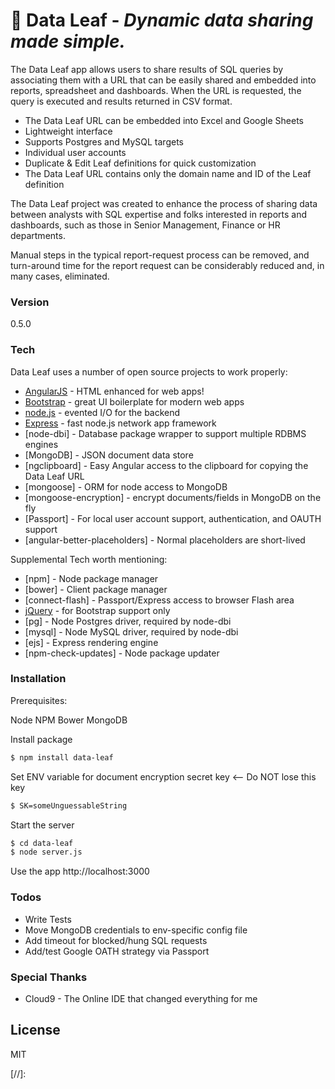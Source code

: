 # :herb: Data Leaf - **_Dynamic data sharing made simple._**

The Data Leaf app allows users to share results of SQL queries by associating them with a URL that can be easily shared and embedded into reports, spreadsheet and dashboards. When the URL is requested, the query is executed and results returned in CSV format.

  - The Data Leaf URL can be embedded into Excel and Google Sheets
  - Lightweight interface
  - Supports Postgres and MySQL targets
  - Individual user accounts
  - Duplicate & Edit Leaf definitions for quick customization
  - The Data Leaf URL contains only the domain name and ID of the Leaf definition

The Data Leaf project was created to enhance the process of sharing data between analysts with SQL expertise and folks interested in reports and dashboards, such as those in Senior Management, Finance or HR departments.

Manual steps in the typical report-request process can be removed, and turn-around time for the report request can be considerably reduced and, in many cases, eliminated.

### Version
0.5.0

### Tech

Data Leaf uses a number of open source projects to work properly:

* [AngularJS] - HTML enhanced for web apps!
* [Bootstrap] - great UI boilerplate for modern web apps
* [node.js] - evented I/O for the backend
* [Express] - fast node.js network app framework
* [node-dbi] - Database package wrapper to support multiple RDBMS engines
* [MongoDB] - JSON document data store
* [ngclipboard] - Easy Angular access to the clipboard for copying the Data Leaf URL
* [mongoose] - ORM for node access to MongoDB
* [mongoose-encryption] - encrypt documents/fields in MongoDB on the fly
* [Passport] - For local user account support, authentication, and OAUTH support
* [angular-better-placeholders] - Normal placeholders are short-lived

Supplemental Tech worth mentioning:

* [npm] - Node package manager
* [bower] - Client package manager
* [connect-flash] - Passport/Express access to browser Flash area
* [jQuery] - for Bootstrap support only
* [pg] - Node Postgres driver, required by node-dbi
* [mysql] - Node MySQL driver, required by node-dbi
* [ejs] - Express rendering engine
* [npm-check-updates] - Node package updater

### Installation

Prerequisites:

Node
NPM
Bower
MongoDB

Install package
```sh
$ npm install data-leaf
```

Set ENV variable for document encryption secret key <— Do NOT lose this key
```sh
$ SK=someUnguessableString
```

Start the server
```sh
$ cd data-leaf
$ node server.js
```

Use the app
http://localhost:3000

### Todos

 - Write Tests
 - Move MongoDB credentials to env-specific config file
 - Add timeout for blocked/hung SQL requests
 - Add/test Google OATH strategy via Passport

### Special Thanks

 - Cloud9 - The Online IDE that changed everything for me

License
----

MIT

[//]:

   [node.js]: <http://nodejs.org>
   [Bootstrap]: <http://twitter.github.com/bootstrap/>
   [jQuery]: <http://jquery.com>
   [express]: <http://expressjs.com>
   [AngularJS]: <http://angularjs.org>
